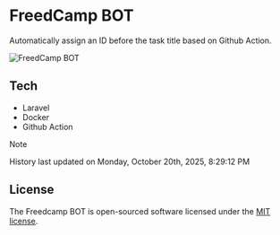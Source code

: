 # FreedCamp BOT

Automatically assign an ID before the task title based on Github Action.

![FreedCamp BOT](https://repository-images.githubusercontent.com/737932867/7d34798b-2680-471c-b089-a78a718d3d6a)

## Tech

- Laravel
- Docker
- Github Action

> [!NOTE]  
> History last updated on Monday, October 20th, 2025, 8:29:12 PM

## License

The Freedcamp BOT is open-sourced software licensed under the [MIT license](https://opensource.org/licenses/MIT).

